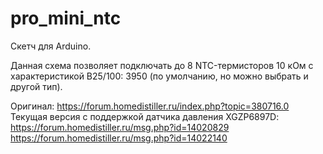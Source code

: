 # pro_mini_ntc
Скетч для Arduino.

Данная схема позволяет подключать до 8 NTC-термисторов 10 кОм с характеристикой B25/100: 3950 (по умолчанию, но можно выбрать и другой тип).

Оригинал: https://forum.homedistiller.ru/index.php?topic=380716.0
Текущая версия с поддержкой датчика давления XGZP6897D:
https://forum.homedistiller.ru/msg.php?id=14020829
https://forum.homedistiller.ru/msg.php?id=14022140
